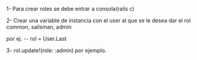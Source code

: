 1- Para crear roles se debe entrar a consola(rails c)

2- Crear una variable de instancia con el user al que se le desea dar el rol common, sailsman, admin

por ej. -- rol = User.Last

3- rol.update!(role: :admin) por ejemplo.
